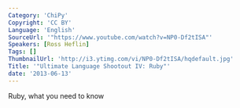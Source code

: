 ```yaml
---
Category: 'ChiPy'
Copyright: 'CC BY'
Language: 'English'
SourceUrl: '"https://www.youtube.com/watch?v=NP0-Df2tISA"'
Speakers: [Ross Heflin]
Tags: []
ThumbnailUrl: 'http://i3.ytimg.com/vi/NP0-Df2tISA/hqdefault.jpg'
Title: '"Ultimate Language Shootout IV: Ruby"'
date: '2013-06-13'
---
```

Ruby, what you need to know
